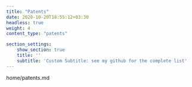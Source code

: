 ```yaml
---
title: "Patents"
date: 2020-10-20T18:55:12+03:30
headless: true
weight: 4
content_type: "patents"

section_settings:
    show_section: true
    title: ''
    subtitle: 'Custom Subtitle: see my github for the complete list'
---
```


home/patents.md